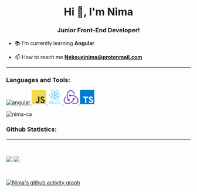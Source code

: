 <h1 align="center">Hi 👋, I'm Nima</h1>
<h3 align="center">Junior Front-End Developer!</h3>

- 📚 I’m currently learning **Angular**

- 📫 How to reach me **Nekoueinima@protonmail.com**

<hr />
<p align="left">
</p>

<h3 align="left">Languages and Tools:</h3>
<p align="left"> <a href="https://angular.io" target="_blank" rel="noreferrer"> <img src="https://angular.io/assets/images/logos/angular/angular.svg" alt="angular" width="40" height="40"/> </a> <a href="https://developer.mozilla.org/en-US/docs/Web/JavaScript" target="_blank" rel="noreferrer"> <img src="https://raw.githubusercontent.com/devicons/devicon/master/icons/javascript/javascript-original.svg" alt="javascript" width="40" height="40"/> </a> <a href="https://reactjs.org/" target="_blank" rel="noreferrer"> <img src="https://raw.githubusercontent.com/devicons/devicon/master/icons/react/react-original-wordmark.svg" alt="react" width="40" height="40"/> </a> <a href="https://redux.js.org" target="_blank" rel="noreferrer"> <img src="https://raw.githubusercontent.com/devicons/devicon/master/icons/redux/redux-original.svg" alt="redux" width="40" height="40"/> </a> <a href="https://www.typescriptlang.org/" target="_blank" rel="noreferrer"> <img src="https://raw.githubusercontent.com/devicons/devicon/master/icons/typescript/typescript-original.svg" alt="typescript" width="40" height="40"/> </a> </p>

<p><img align="center" src="https://github-readme-stats.vercel.app/api/top-langs?username=nima-ca&show_icons=true&theme=tokyonight&locale=en&layout=compact" alt="nima-ca" /></p>

<h3 align="left">Github Statistics:</h3>
<hr />
<br/>
<p align="left">
  <img width="49.5%" src="https://github-readme-stats.vercel.app/api?username=nima-ca&show_icons=true&theme=tokyonight&hide_border=true" />
    <img width="49.5%" src="https://github-readme-streak-stats.herokuapp.com/?user=nima-ca&theme=tokyonight&hide_border=true" />
</p>
<br>

[![Nima's github activity graph](https://activity-graph.herokuapp.com/graph?username=nima-ca&theme=react-dark)](https://github.com/nima-ca/github-readme-activity-graph)
